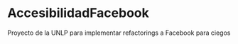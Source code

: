 AccesibilidadFacebook
=====================

Proyecto de la UNLP para implementar refactorings a Facebook para ciegos
